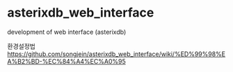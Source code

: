 # asterixdb_web_interface
development of web interface (asterixdb)

환경설정법
https://github.com/songjein/asterixdb_web_interface/wiki/%ED%99%98%EA%B2%BD-%EC%84%A4%EC%A0%95
